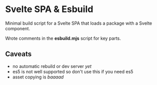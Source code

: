 # Svelte SPA & Esbuild

Minimal build script for a Svelte SPA that loads a package with a Svelte component.

Wrote comments in the **esbuild.mjs** script for key parts.

## Caveats

* no automatic rebuild or dev server _yet_
* es5 is not well supported so don't use this if you need es5
* asset copying is _baaaad_
